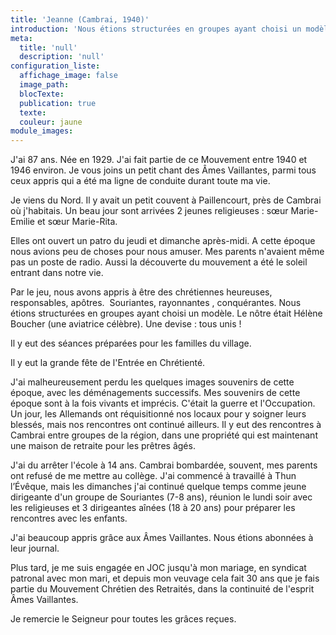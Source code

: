 ```yaml
---
title: 'Jeanne (Cambrai, 1940)'
introduction: 'Nous étions structurées en groupes ayant choisi un modèle. Le nôtre était Hélène Boucher (une aviatrice célèbre). Une devise : tous unis !'
meta:
  title: 'null'
  description: 'null'
configuration_liste:
  affichage_image: false
  image_path:
  blocTexte:
  publication: true
  texte:
  couleur: jaune
module_images:
---
```



J'ai 87 ans. Née en 1929. J'ai fait partie de ce Mouvement entre 1940 et 1946 environ. Je vous joins un petit chant des Âmes Vaillantes, parmi tous ceux appris qui a été ma ligne de conduite durant toute ma vie.

Je viens du Nord. Il y avait un petit couvent à Paillencourt, près de Cambrai où j'habitais. Un beau jour sont arrivées 2 jeunes religieuses : sœur Marie-Emilie et sœur Marie-Rita.

Elles ont ouvert un patro du jeudi et dimanche après-midi. A cette époque nous avions peu de choses pour nous amuser. Mes parents n'avaient même pas un poste de radio. Aussi la découverte du mouvement a été le soleil entrant dans notre vie.

Par le jeu, nous avons appris à être des chrétiennes heureuses, responsables, apôtres.  Souriantes, rayonnantes , conquérantes. Nous étions structurées en groupes ayant choisi un modèle. Le nôtre était Hélène Boucher (une aviatrice célèbre). Une devise : tous unis !

Il y eut des séances préparées pour les familles du village.

Il y eut la grande fête de l'Entrée en Chrétienté.

J'ai malheureusement perdu les quelques images souvenirs de cette époque, avec les déménagements successifs. Mes souvenirs de cette époque sont à la fois vivants et imprécis. C'était la guerre et l'Occupation. Un jour, les Allemands ont réquisitionné nos locaux pour y soigner leurs blessés, mais nos rencontres ont continué ailleurs. Il y eut des rencontres à Cambrai entre groupes de la région, dans une propriété qui est maintenant une maison de retraite pour les prêtres âgés.

J'ai du arrêter l'école à 14 ans. Cambrai bombardée, souvent, mes parents ont refusé de me mettre au collège. J'ai commencé à travaillé à Thun l’Évêque, mais les dimanches j'ai continué quelque temps comme jeune dirigeante d'un groupe de Souriantes (7-8 ans), réunion le lundi soir avec les religieuses et 3 dirigeantes aînées (18 à 20 ans) pour préparer les rencontres avec les enfants.

J'ai beaucoup appris grâce aux Âmes Vaillantes. Nous étions abonnées à leur journal.

Plus tard, je me suis engagée en JOC jusqu'à mon mariage, en syndicat patronal avec mon mari, et depuis mon veuvage cela fait 30 ans que je fais partie du Mouvement Chrétien des Retraités, dans la continuité de l'esprit Âmes Vaillantes.

Je remercie le Seigneur pour toutes les grâces reçues.